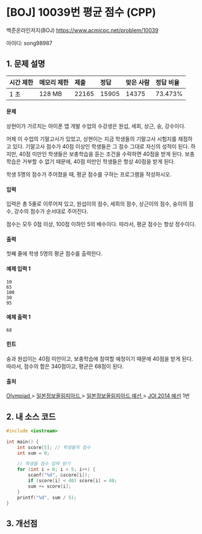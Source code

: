 # [BOJ] 10039번 평균 점수 (CPP)

백준온라인저지(BOJ) https://www.acmicpc.net/problem/10039

아이디: song98987



## 1. 문제 설명

| 시간 제한 | 메모리 제한 | 제출  | 정답  | 맞은 사람 | 정답 비율 |
| :-------- | :---------- | :---- | :---- | :-------- | :-------- |
| 1 초      | 128 MB      | 22165 | 15905 | 14375     | 73.473%   |

#### 문제

상현이가 가르치는 아이폰 앱 개발 수업의 수강생은 원섭, 세희, 상근, 숭, 강수이다.

어제 이 수업의 기말고사가 있었고, 상현이는 지금 학생들의 기말고사 시험지를 채점하고 있다. 기말고사 점수가 40점 이상인 학생들은 그 점수 그대로 자신의 성적이 된다. 하지만, 40점 미만인 학생들은 보충학습을 듣는 조건을 수락하면 40점을 받게 된다. 보충학습은 거부할 수 없기 때문에, 40점 미만인 학생들은 항상 40점을 받게 된다.

학생 5명의 점수가 주어졌을 때, 평균 점수를 구하는 프로그램을 작성하시오.

#### 입력

입력은 총 5줄로 이루어져 있고, 원섭이의 점수, 세희의 점수, 상근이의 점수, 숭이의 점수, 강수의 점수가 순서대로 주어진다.

점수는 모두 0점 이상, 100점 이하인 5의 배수이다. 따라서, 평균 점수는 항상 정수이다. 

#### 출력

첫째 줄에 학생 5명의 평균 점수를 출력한다.



#### 예제 입력 1

```
10
65
100
30
95
```

#### 예제 출력 1

```
68
```



#### 힌트

숭과 원섭이는 40점 미만이고, 보충학습에 참여할 예정이기 때문에 40점을 받게 된다. 따라서, 점수의 합은 340점이고, 평균은 68점이 된다.

#### 출처

[Olympiad ](https://www.acmicpc.net/category/2)> [일본정보올림피아드 ](https://www.acmicpc.net/category/100)> [일본정보올림피아드 예선 ](https://www.acmicpc.net/category/101)> [JOI 2014 예선](https://www.acmicpc.net/category/detail/1248) 1번



## 2. 내 소스 코드

```C++
#include <iostream>

int main() {
	int score[5]; // 학생들의 점수
	int sum = 0;

	// 학생들 점수 입력 받기
	for (int i = 0; i < 5; i++) {
		scanf("%d", &score[i]);
		if (score[i] < 40) score[i] = 40;
		sum += score[i];
	}
	printf("%d", sum / 5);
}
```



## 3. 개선점


